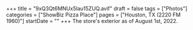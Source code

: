 +++
title = "9xQ3Qt6MNUx5Iau15ZUQ.avif"
draft = false
tags = ["Photos"]
categories = ["ShowBiz Pizza Place"]
pages = ["Houston, TX (2220 FM 1960)"]
startDate = ""
+++
The store's exterior as of August 1st, 2022.

